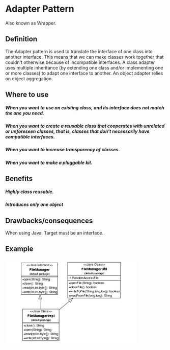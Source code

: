 # Adapter Pattern
Also known as Wrapper.

## Definition
The Adapter pattern is used to translate the interface of one class into
another interface. This means that we can make classes work together that
couldn't otherwise because of incompatible interfaces. A class adapter uses
multiple inheritance (by extending one class and/or implementing one or
more classes) to adapt one interface to another. An object adapter relies on
object aggregation.
## Where to use
##### When you want to use an existing class, and its interface does not match the one you need.
##### When you want to create a reusable class that cooperates with unrelated or unforeseen classes, that is, classes that don't necessarily have compatible interfaces.
##### When you want to increase transparency of classes.
##### When you want to make a pluggable kit.

## Benefits
##### Highly class reusable.
##### Introduces only one object

## Drawbacks/consequences
When using Java, Target must be an interface.

## Example
![UML](../../images/adapter3.png)